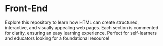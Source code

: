 # Front-End
Explore this repository to learn how HTML can create structured, interactive, and visually appealing web pages. Each section is commented for clarity, ensuring an easy learning experience.  Perfect for self-learners and educators looking for a foundational resource!
